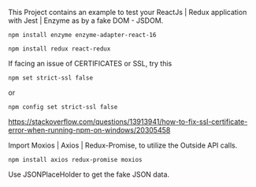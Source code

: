 This Project contains an example to test your ReactJs | Redux application with Jest | Enzyme as by a fake DOM - JSDOM.

```
npm install enzyme enzyme-adapter-react-16
```
```
npm install redux react-redux
```

If facing an issue of CERTIFICATES or SSL, try this
```
npm set strict-ssl false
```
or
```
npm config set strict-ssl false
```
https://stackoverflow.com/questions/13913941/how-to-fix-ssl-certificate-error-when-running-npm-on-windows/20305458

Import Moxios | Axios | Redux-Promise, to utilize the Outside API calls.
```
npm install axios redux-promise moxios
```
Use JSONPlaceHolder to get the fake JSON data.
